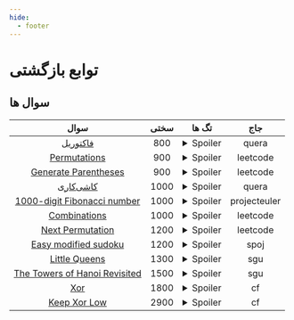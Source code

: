 ```yaml
--- 
hide:
  - footer
---
```

# توابع بازگشتی

## سوال ها 
| سوال | سختی | تگ ها | جاج | 
| :-----: | :----: | :----: | :----: | 
|[فاکتوریل](https://quera.org/problemset/589/)|800|<details> <summary>Spoiler</summary> <ul><li>implementation</li> <li>recursive</li></ul> </details>|quera|
|[Permutations](https://leetcode.com/problems/permutations/)|900|<details> <summary>Spoiler</summary> <ul><li>recursive</li></ul> </details>|leetcode|
|[Generate Parentheses](https://leetcode.com/problems/generate-parentheses/)|900|<details> <summary>Spoiler</summary> <ul><li>recursive</li></ul> </details>|leetcode|
|[کاشی‌کاری ](https://quera.org/problemset/605/)|1000|<details> <summary>Spoiler</summary> <ul><li>recursive</li></ul> </details>|quera|
|[1000-digit Fibonacci number](https://projecteuler.net/problem=25)|1000|<details> <summary>Spoiler</summary> <ul><li>recursive</li> <li>implementation</li></ul> </details>|projecteuler|
|[Combinations](https://leetcode.com/problems/combinations/)|1000|<details> <summary>Spoiler</summary> <ul><li>recursive</li> <li>combinatorics</li></ul> </details>|leetcode|
|[Next Permutation](https://leetcode.com/problems/next-permutation/)|1200|<details> <summary>Spoiler</summary> <ul><li>recursive</li></ul> </details>|leetcode|
|[Easy modified sudoku](https://www.spoj.com/problems/EZSUDOKU/)|1200|<details> <summary>Spoiler</summary> <ul><li>recursive</li></ul> </details>|spoj|
|[Little Queens](https://codeforces.com/problemsets/acmsguru/problem/99999/224)|1300|<details> <summary>Spoiler</summary> <ul><li>recursive</li></ul> </details>|sgu|
|[The Towers of Hanoi Revisited](https://codeforces.com/problemsets/acmsguru/problem/99999/202)|1500|<details> <summary>Spoiler</summary> <ul><li>recursive</li></ul> </details>|sgu|
|[Xor](https://codeforces.com/problemset/problem/194/D)|1800|<details> <summary>Spoiler</summary> <ul><li>recursive</li></ul> </details>|cf|
|[Keep Xor Low](https://codeforces.com/problemset/problem/1616/H)|2900|<details> <summary>Spoiler</summary> <ul><li>bitmask</li> <li>recursive</li> <li>divide</li></ul> </details>|cf|
